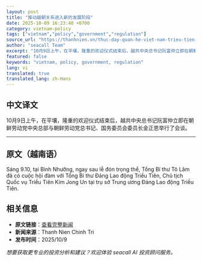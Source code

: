 ```yaml
---
layout: post
title: "推动越朝关系进入新的发展阶段"
date: 2025-10-09 16:23:48 +0700
category: vietnam-policy
tags: ["vietnam","policy","government","regulation"]
source_url: "https://thanhnien.vn/thuc-day-quan-he-viet-nam-trieu-tien-buoc-vao-giai-doan-phat-trien-moi-185251009145629629.htm"
author: "seacall Team"
excerpt: "10月9日上午，在平壤，隆重的欢迎仪式结束后，越共中央总书记阮富仲立即在朝鲜劳动党中央总部与朝鲜劳动党总书记、国务委员会委员长金正恩举行了会谈。..."
featured: false
keywords: "vietnam, policy, government, regulation"
lang: vi
translated: true
translated_lang: zh-Hans
---
```


## 中文译文

10月9日上午，在平壤，隆重的欢迎仪式结束后，越共中央总书记阮富仲立即在朝鲜劳动党中央总部与朝鲜劳动党总书记、国务委员会委员长金正恩举行了会谈。

---

## 原文（越南语）

S&aacute;ng 9.10, tại B&igrave;nh Nhưỡng, ngay sau lễ đ&oacute;n trọng thể, Tổng B&iacute; thư T&ocirc; L&acirc;m đ&atilde; c&oacute; cuộc hội đ&agrave;m với Tổng B&iacute; thư Đảng Lao động Triều Ti&ecirc;n, Chủ tịch Quốc vụ Triều Ti&ecirc;n Kim Jong Un tại trụ sở Trung ương Đảng Lao động Triều Ti&ecirc;n.

## 相关信息

- **原文链接**：[查看完整新闻](https://thanhnien.vn/thuc-day-quan-he-viet-nam-trieu-tien-buoc-vao-giai-doan-phat-trien-moi-185251009145629629.htm)
- **新闻来源**：Thanh Nien Chinh Tri
- **发布时间**：2025/10/9

*想要获取更专业的投资分析和建议？欢迎体验 seacall AI 投资顾问服务。*